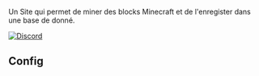 Un Site qui permet de miner des blocks Minecraft et de l'enregister dans une base de donné.

[![Discord](https://img.shields.io/discord/975335554721910824.svg?label=&logo=discord&logoColor=ffffff&color=7389D8&labelColor=6A7EC2)](https://discord.gg/ShrpvXFZSB)

## Config
```yaml
